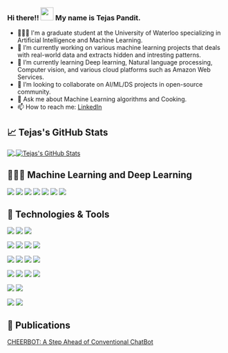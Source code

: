 ### Hi there!! <img src="https://raw.githubusercontent.com/MartinHeinz/MartinHeinz/master/wave.gif" width="30px"> My name is Tejas Pandit.
- 👨🏻‍🎓 I'm a graduate student at the University of Waterloo specializing in Artificial Intelligence and Machine Learning.
- 🔭 I’m currently working on various machine learning projects that deals with real-world data and extracts hidden and intresting patterns.
- 🌱 I’m currently learning Deep learning, Natural language processing, Computer vision, and various cloud platforms such as Amazon Web Services.
- 👯 I’m looking to collaborate on AI/ML/DS projects in open-source community.
- 💬 Ask me about Machine Learning algorithms and Cooking.
- 📫 How to reach me: <a href = "https://www.linkedin.com/in/tejas-pandit/"> LinkedIn </a>

## &#x1f4c8; Tejas's GitHub Stats
<a href="https://github.com/MartinHeinz/MartinHeinz">
  <img align="center" src="https://github-readme-stats.vercel.app/api/top-langs/?username=tejasnp163&show_icons=true&hide=PHP,tex&theme=radical&line_height=27" />
</a>
<a href="https://github.com/MartinHeinz/MartinHeinz">
  <img align="center" src="https://github-readme-stats.vercel.app/api/?username=tejasnp163&show_icons=true&theme=radical&layout=compact&line_height=27&count_private=true" alt="Tejas's GitHub Stats" />
</a>

## 👨🏽‍💻 Machine Learning and Deep Learning
![](https://img.shields.io/badge/Tools-Tensorflow-informational?style=flat&logo=linux&logoColor=white&color=2E86C1)
![](https://img.shields.io/badge/Tools-Keras-informational?style=flat&logo=linux&logoColor=white&color=2E86C1)
![](https://img.shields.io/badge/Tools-PyTorch-informational?style=flat&logo=linux&logoColor=white&color=2E86C1)
![](https://img.shields.io/badge/Data_Visualization-Power_BI-informational?style=flat&logo=linux&logoColor=white&color=2E86C1)
![](https://img.shields.io/badge/Data_Visualization-Tableau-informational?style=flat&logo=linux&logoColor=white&color=2E86C1)
![](https://img.shields.io/badge/Field-Natural_Language_Processing-informational?style=flat&logo=linux&logoColor=white&color=2E86C1)
![](https://img.shields.io/badge/Field-Computer_Vision-informational?style=flat&logo=linux&logoColor=white&color=2E86C1)


## 🔧 Technologies & Tools
![](https://img.shields.io/badge/OS-Linux-informational?style=flat&logo=linux&logoColor=white&color=2E86C1)
![](https://img.shields.io/badge/OS-Ubuntu-informational?style=flat&logo=ubuntu&logoColor=white&color=2E86C1)
![](https://img.shields.io/badge/Shell-Bash-informational?style=flat&logo=gnu-bash&logoColor=white&color=2E86C1)

![](https://img.shields.io/badge/Editor-IntelliJ_IDEA-informational?style=flat&logo=intellij-idea&logoColor=white&color=2E86C1)
![](https://img.shields.io/badge/Editor-Jupyter_Notebook-informational?style=flat&logo=jupyter&logoColor=white&color=2E86C1)
![](https://img.shields.io/badge/Editor-Visual_Studio-informational?style=flat&logo=visual-studio-idea&logoColor=white&color=2E86C1)
![](https://img.shields.io/badge/Tools-Dot_Net-informational?style=flat&logo=Dot-Net&logoColor=white&color=2E86C1)

![](https://img.shields.io/badge/Code-Python-informational?style=flat&logo=python&logoColor=white&color=2E86C1)
![](https://img.shields.io/badge/Code-R-informational?style=flat&logo=R&logoColor=white&color=2E86C1)
![](https://img.shields.io/badge/Code-C++-informational?style=flat&logo=C++&logoColor=white&color=2E86C1)
![](https://img.shields.io/badge/Code-JavaScript-informational?style=flat&logo=javascript&logoColor=white&color=2E86C1)

![](https://img.shields.io/badge/Tools-PostgreSQL-informational?style=flat&logo=postgresql&logoColor=white&color=2E86C1)
![](https://img.shields.io/badge/Tools-MondoDB-informational?style=flat&logo=postgresql&logoColor=white&color=2E86C1)
![](https://img.shields.io/badge/Tools-Hadoop-informational?style=flat&logo=postgresql&logoColor=white&color=2E86C1)
![](https://img.shields.io/badge/Tools-Spark-informational?style=flat&logo=postgresql&logoColor=white&color=2E86C1)

![](https://img.shields.io/badge/Tools-Docker-informational?style=flat&logo=docker&logoColor=white&color=2E86C1)
![](https://img.shields.io/badge/Tools-Kubernetes-informational?style=flat&logo=kubernetes&logoColor=white&color=2E86C1)

![](https://img.shields.io/badge/Cloud_Platform-Google_Cloud_Platform-informational?style=flat&logo=kubernetes&logoColor=white&color=2E86C1)
![](https://img.shields.io/badge/Cloud_Platform-Amazon_Web_Services-informational?style=flat&logo=kubernetes&logoColor=white&color=2E86C1)

## 📔 Publications
<a href= "https://www.igi-global.com/chapter/cheerbot/221437">CHEERBOT: A Step Ahead of Conventional ChatBot</a>
